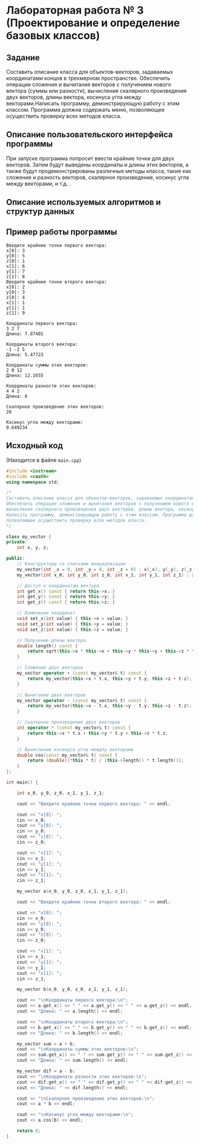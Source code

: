 # Лабораторная работа № 3 (Проектирование и определение базовых классов)

## Задание

Составить описание класса для объектов-векторов, задаваемых координатами концов в трехмерном пространстве.
Обеспечить операции сложения и вычитания векторов с получением нового вектора (суммы или разности),
вычисления скалярного произведения двух векторов, длины вектора, косинуса угла между векторами.Написать
программу, демонстрирующую работу с этим классом. Программа должна содержать меню, позволяющее осуществить проверку всех методов класса.


## Описание пользовательского интерфейса программы

При запуске программа попросит ввести крайние точки для двух векторов. Затем будут выведены координаты и длины этих векторов, а также будут продемонстрированы различные методы класса, такие как сложение и разность векторов, скалярное произведение, косинус угла между векторами, и т.д. .


## Описание используемых алгоритмов и структур данных




## Пример работы программы

```
Введите крайние точки первого вектора: 
x[0]: 3
y[0]: 5
z[0]: 1
x[1]: 6
y[1]: 7
z[1]: 8
Введите крайние точки второго вектора: 
x[0]: 2
y[0]: 3
z[0]: 4
x[1]: 1
y[1]: 1
z[1]: 9

Координаты первого вектора:
3 2 7
Длина: 7.87401

Координаты второго вектора:
-1 -2 5
Длина: 5.47723

Координаты суммы этих векторов:
2 0 12
Длина: 12.1655

Координаты разности этих векторов:
4 4 2
Длина: 6

Скалярное произведение этих векторов:
28

Косинус угла между векторами:
0.649234
```














## Исходный код

(Находится в файле `main.cpp`)

```cpp
#include <iostream>
#include <cmath>
using namespace std;

/*
Составить описание класса для объектов-векторов, задаваемых координатами концов в трехмерном пространстве.
Обеспечить операции сложения и вычитания векторов с получением нового вектора (суммы или разности),
вычисления скалярного произведения двух векторов, длины вектора, косинуса угла между векторами.
Написать программу, демонстрирующую работу с этим классом. Программа должна содержать меню,
позволяющее осуществить проверку всех методов класса.
*/

class my_vector {
private:
    int x, y, z;

public:
	// Конструкторы со списками инициализации
	my_vector(int _x = 0, int _y = 0, int _z = 0) : x(_x), y(_y), z(_z) {}
    my_vector(int x_0, int y_0, int z_0, int x_1, int y_1, int z_1) : x(x_1 - x_0), y(y_1 - y_0), z(z_1 - z_0) {}

	// Доступ к координатам вектора
	int get_x() const { return this->x; }
	int get_y() const { return this->y; }
	int get_z() const { return this->z; }

	// Изменение координат
	void set_x(int value) { this->x = value; }
    void set_y(int value) { this->y = value; }
    void set_z(int value) { this->z = value; }

	// Получение длины вектора
	double length() const {
		return sqrt(this->x * this->x + this->y * this->y + this->z * this->z);
	}

	// Сложение двух векторов
	my_vector operator + (const my_vector& t) const {
		return my_vector(this->x + t.x, this->y + t.y, this->z + t.z);
	}

	// Вычитание двух векторов
	my_vector operator - (const my_vector& t) const {
		return my_vector(this->x - t.x, this->y - t.y, this->z - t.z);
	}

	// Скалярное произведение двух векторов
	int operator * (const my_vector& t) const {
		return this->x * t.x + this->y * t.y + this->z * t.z;
	}

	// Вычисление косинуса угла междлу векторами
	double cos(const my_vector& t) const {
		return (double)(*this * t) / (this->length() * t.length());
	}
};

int main() {

	int x_0, y_0, z_0, x_1, y_1, z_1;

	cout << "Введите крайние точки первого вектора: " << endl;

	cout << "x[0]: ";
	cin >> x_0;
	cout << "y[0]: ";
	cin >> y_0;
	cout << "z[0]: ";
	cin >> z_0;

	cout << "x[1]: ";
	cin >> x_1;
	cout << "y[1]: ";
	cin >> y_1;
	cout << "z[1]: ";
	cin >> z_1;

	my_vector a(x_0, y_0, z_0, x_1, y_1, z_1);

	cout << "Введите крайние точки второго вектора: " << endl;

	cout << "x[0]: ";
	cin >> x_0;
	cout << "y[0]: ";
	cin >> y_0;
	cout << "z[0]: ";
	cin >> z_0;

	cout << "x[1]: ";
	cin >> x_1;
	cout << "y[1]: ";
	cin >> y_1;
	cout << "z[1]: ";
	cin >> z_1;

	my_vector b(x_0, y_0, z_0, x_1, y_1, z_1);

	cout << "\nКоординаты первого вектора:\n";
	cout << a.get_x() << " " << a.get_y() << " " << a.get_z() << endl;
	cout << "Длина: " << a.length() << endl;

	cout << "\nКоординаты второго вектора:\n";
	cout << b.get_x() << " " << b.get_y() << " " << b.get_z() << endl;
	cout << "Длина: " << b.length() << endl;

	my_vector sum = a + b;
	cout << "\nКоординаты суммы этих векторов:\n";
	cout << sum.get_x() << " " << sum.get_y() << " " << sum.get_z() << endl;
	cout << "Длина: " << sum.length() << endl;

    my_vector dif = a - b;
    cout << "\nКоординаты разности этих векторов:\n";
    cout << dif.get_x() << " " << dif.get_y() << " " << dif.get_z() << endl;
    cout << "Длина: " << dif.length() << endl;

    cout << "\nСкалярное произведение этих векторов:\n";
    cout << a * b << endl;

    cout << "\nКосинус угла между векторами:\n";
    cout << a.cos(b) << endl;

    return 0;
}
```

